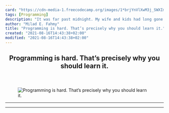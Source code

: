 ```yaml
---
card: "https://cdn-media-1.freecodecamp.org/images/1*brjYnVlXwM3j_SWXImT0Rg.png"
tags: [Programming]
description: "It was far past midnight. My wife and kids had long gone to b"
author: "Milad E. Fahmy"
title: "Programming is hard. That’s precisely why you should learn it."
created: "2021-08-16T14:43:38+02:00"
modified: "2021-08-16T14:43:38+02:00"
---
```

<div class="site-wrapper">
<main id="site-main" class="site-main outer">
<div class="inner">
<article class="post-full post tag-programming tag-life-lessons tag-productivity tag-self-improvement tag-startup ">
<header class="post-full-header">
<h1 class="post-full-title">Programming is hard. That’s precisely why you should learn it.</h1>
</header>
<figure class="post-full-image">
<picture>
<source media="(max-width: 700px)" sizes="1px" srcset="data:image/gif;base64,R0lGODlhAQABAIAAAAAAAP///yH5BAEAAAAALAAAAAABAAEAAAIBRAA7 1w">
<source media="(min-width: 701px)" sizes="(max-width: 800px) 400px,
(max-width: 1170px) 700px,
1400px" srcset="https://cdn-media-1.freecodecamp.org/images/1*brjYnVlXwM3j_SWXImT0Rg.png 300w,
https://cdn-media-1.freecodecamp.org/images/1*brjYnVlXwM3j_SWXImT0Rg.png 600w,
https://cdn-media-1.freecodecamp.org/images/1*brjYnVlXwM3j_SWXImT0Rg.png 1000w,
https://cdn-media-1.freecodecamp.org/images/1*brjYnVlXwM3j_SWXImT0Rg.png 2000w">
<img onerror="this.style.display='none'" src="https://cdn-media-1.freecodecamp.org/images/1*brjYnVlXwM3j_SWXImT0Rg.png" alt="Programming is hard. That’s precisely why you should learn it.">
</picture>
</figure>
<section class="post-full-content">
<div class="post-content">
</div>
<hr>
<hr>
</section>
</article>
</div>
</main>
</div>
<!-- Google Tag Manager (noscript) -->
<!-- End Google Tag Manager (noscript) -->
